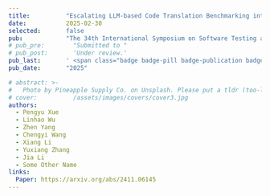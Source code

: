 ```yaml
---
title:          "Escalating LLM-based Code Translation Benchmarking into the Class-level Era"
date:           2025-02-30
selected:       false
pub:            "The 34th International Symposium on Software Testing and Analysis (ISSTA 2025)"
# pub_pre:        "Submitted to "
# pub_post:       'Under review.'
pub_last:       ' <span class="badge badge-pill badge-publication badge-success">Oral</span>'
pub_date:       "2025"

# abstract: >-
#   Photo by Pineapple Supply Co. on Unsplash. Please put a tldr (too-long-didnt-read, 1~2 sentences) of your publication here. It is not recommended to put the actual abstract here because it is usually too long to fit in. $\LaTeX$ is supported. $a=b+c$.
# cover:          /assets/images/covers/cover3.jpg
authors:
  - Pengyu Xue
  - Linhao Wu
  - Zhen Yang
  - Chengyi Wang
  - Xiang Li
  - Yuxiang Zhang
  - Jia Li
  - Some Other Name
links:
  Paper: https://arxiv.org/abs/2411.06145
---
```

